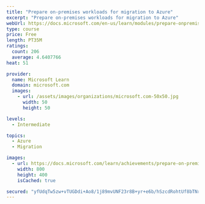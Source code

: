 ```yaml
---
title: "Prepare on-premises workloads for migration to Azure"
excerpt: "Prepare on-premises workloads for migration to Azure"
webUrl: https://docs.microsoft.com/en-us/learn/modules/prepare-onpremises-workloads-migration-azure/
type: course
price: Free
length: PT35M
ratings:
  count: 206
  average: 4.6407766
heat: 51

provider:
  name: Microsoft Learn
  domain: microsoft.com
  images:
    - url: /assets/images/organizations/microsoft.com-50x50.jpg
      width: 50
      height: 50

levels:
  - Intermediate

topics:
  - Azure
  - Migration

images:
  - url: https://docs.microsoft.com/learn/achievements/prepare-on-premises-workloads-for-migration-to-azure-social.png
    width: 800
    height: 400
    isCached: true

secured: "yfUdqTw5zw+vTUGDdi+Ao8/1j89mvUNF23r8B+yr+e6b/hSzcdRohtUf8bTNrRGE8AW9YVyR6L0kdDc9mnvqCPw7ueXIoWhPgZ/5lj38cfqAtPRRh0PNJGqEkVWfUU4eakVW010VIncRpNwFF5GYKsxOR+4ycSGNlFbX3+pOSLR4EGR6W7zTWxsYpQO8PqZ+j81p2VcTCQJb/xIip09GUjlQa4nFv1oCMmL5OrfW7YNxAy7ZRaCO+EpaB5pgtRRvcliaJzQ++FccxixmzS0p+F6sBtt+9HFcv1Tjwc/NWE48Ui6ponWtlloxKsT1Mk8Ibcpvs3sy5VPhqk5YZbba2V44vfxFiM+rA3PT329ocLS1fTCSOXBNvSu+FPXVtxBT5fABdN4sbGiU9IDG0TEZwg1e2iJAg8kuYH2Nizk6vJo=;yVpZEC4v8mSKzOz2h+qLZg=="
---
```


